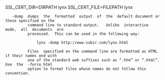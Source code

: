 
SSL_CERT_DIR=DIRPATH lynx
SSL_CERT_FILE=FILEPATH lynx



       -dump  dumps  the  formatted  output  of  the  default document or those specified on the
              command line to standard output.   Unlike  interactive  mode,  all  documents  are
              processed.  This can be used in the following way:

                  lynx -dump http://www.subir.com/lynx.html

              Files  specified on the command line are formatted as HTML if their names end with
              one of the standard web suffixes such as “.htm” or “.html”.  Use  the  -force_html
              option to format files whose names do not follow this convention.
